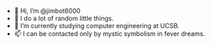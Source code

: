 - 👋 Hi, I’m @jimbot6000
- 👀 I do a lot of random little things.
- 🌱 I’m currently studying computer engineering at UCSB.
- 📫 I can be contacted only by mystic symbolism in fever dreams.

<!---
jimbot6000/jimbot6000 is a ✨ special ✨ repository because its `README.md` (this file) appears on your GitHub profile.
You can click the Preview link to take a look at your changes.
--->
